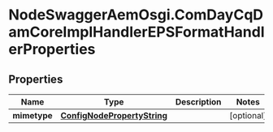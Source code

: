 # NodeSwaggerAemOsgi.ComDayCqDamCoreImplHandlerEPSFormatHandlerProperties

## Properties

Name | Type | Description | Notes
------------ | ------------- | ------------- | -------------
**mimetype** | [**ConfigNodePropertyString**](ConfigNodePropertyString.md) |  | [optional] 


